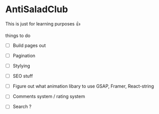 # AntiSaladClub

This is just for learning purposes 👍

things to do 

- [ ] Build pages out
- [ ] Pagination
- [ ] Stylying
- [ ] SEO stuff
- [ ] Figure out what animation libary to use GSAP, Framer, React-string 
- [ ] Comments system / rating system
- [ ] Search ? 




